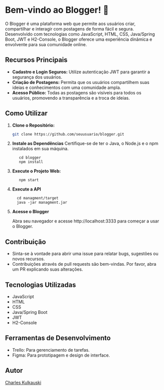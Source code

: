 # Bem-vindo ao Blogger! 🚀

O Blogger é uma plataforma web que permite aos usuários criar, compartilhar e interagir com postagens de forma fácil e segura. Desenvolvido com tecnologias como JavaScript, HTML, CSS, Java/Spring Boot, JWT e H2-Console, o Blogger oferece uma experiência dinâmica e envolvente para sua comunidade online.

## Recursos Principais

- **Cadastro e Login Seguros:** Utilize autenticação JWT para garantir a segurança dos usuários.
- **Criação de Postagens:** Permita que os usuários compartilhem suas ideias e conhecimentos com uma comunidade ampla.
- **Acesso Público:** Todas as postagens são visíveis para todos os usuários, promovendo a transparência e a troca de ideias.

## Como Utilizar

1. **Clone o Repositório:**
   ```bash
   git clone https://github.com/seuusuario/blogger.git

2. **Instale as Dependências**
  Certifique-se de ter o Java, o Node.js e o npm instalados em sua máquina.
   ```
      cd blogger
      npm install

3. **Execute o Projeto Web:**
   ```
      npm start

4. **Execute a API**
   ```
     cd managment/target
     java -jar managment.jar

5. **Acesse o Blogger**
   
   Abra seu navegador e acesse http://localhost:3333 para começar a usar o Blogger.


## Contribuição

- Sinta-se à vontade para abrir uma issue para relatar bugs, sugestões ou novos recursos.
- Contribuições através de pull requests são bem-vindas. Por favor, abra um PR explicando suas alterações.

## Tecnologias Utilizadas

- JavaScript
- HTML
- CSS
- Java/Spring Boot
- JWT
- H2-Console
     
## Ferramentas de Desenvolvimento

- Trello: Para gerenciamento de tarefas.
- Figma: Para prototipagem e design de interface.

## Autor

[Charles Kulkauski](https://github.com/charleskulkauski)

